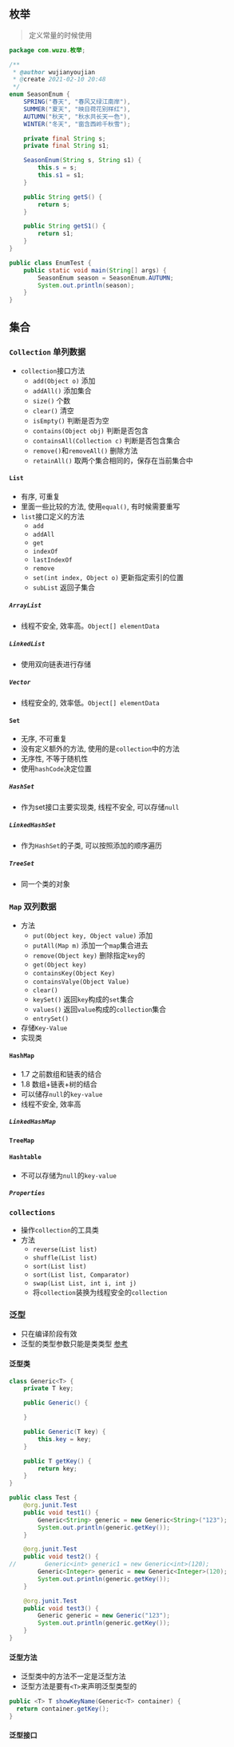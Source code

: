 ## 枚举
> 定义常量的时候使用

```java
package com.wuzu.枚举;

/**
 * @author wujianyoujian
 * @create 2021-02-10 20:48
 */
enum SeasonEnum {
    SPRING("春天", "春风又绿江南岸"),
    SUMMER("夏天", "映日荷花别样红"),
    AUTUMN("秋天", "秋水共长天一色"),
    WINTER("冬天", "窗含西岭千秋雪");

    private final String s;
    private final String s1;

    SeasonEnum(String s, String s1) {
        this.s = s;
        this.s1 = s1;
    }

    public String getS() {
        return s;
    }

    public String getS1() {
        return s1;
    }
}

public class EnumTest {
    public static void main(String[] args) {
        SeasonEnum season = SeasonEnum.AUTUMN;
        System.out.println(season);
    }
}

```

## 集合
### `Collection` 单列数据
* `collection`接口方法
  * `add(Object o)` 添加
  * `addAll()` 添加集合
  * `size()` 个数
  * `clear()` 清空
  * `isEmpty()` 判断是否为空
  * `contains(Object obj)` 判断是否包含
  * `containsAll(Collection c)` 判断是否包含集合
  * `remove()`和`removeAll()` 删除方法
  * `retainAll()` 取两个集合相同的，保存在当前集合中

#### `List`
* 有序, 可重复
* 里面一些比较的方法, 使用`equal()`, 有时候需要重写
* `list`接口定义的方法
  * `add`
  * `addAll`
  * `get`
  * `indexOf`
  * `lastIndexOf`
  * `remove`
  * `set(int index, Object o)` 更新指定索引的位置 
  * `subList` 返回子集合
##### `ArrayList`
* 线程不安全, 效率高。`Object[] elementData`
##### `LinkedList`
* 使用双向链表进行存储
##### `Vector`
* 线程安全的, 效率低。`Object[] elementData`
#### `Set`
* 无序, 不可重复
* 没有定义额外的方法, 使用的是`collection`中的方法
* 无序性, 不等于随机性
* 使用`hashCode`决定位置
##### `HashSet`
* 作为set接口主要实现类, 线程不安全, 可以存储`null`
##### `LinkedHashSet`
* 作为`HashSet`的子类, 可以按照添加的顺序遍历
##### `TreeSet`
* 同一个类的对象

### `Map` 双列数据
* 方法
  * `put(Object key, Object value)` 添加
  * `putAll(Map m)` 添加一个`map`集合进去
  * `remove(Object key)` 删除指定`key`的
  * `get(Object key)`
  * `containsKey(Object Key)`
  * `containsValye(Object Value)`
  * `clear()`
  * `keySet()` 返回`key`构成的`set`集合
  * `values()` 返回`value`构成的`collection`集合
  * `entrySet()` 
* 存储`Key-Value`
* 实现类
#### `HashMap`
* 1.7 之前数组和链表的结合
* 1.8 数组+链表+树的结合
* 可以储存`null`的`key-value`
* 线程不安全, 效率高
##### `LinkedHashMap`
#### `TreeMap`
#### `Hashtable`
* 不可以存储为`null`的`key-value`
##### `Properties`

### `collections`
* 操作`collection`的工具类
* 方法
  * `reverse(List list)`
  * `shuffle(List list)`
  * `sort(List list)`
  * `sort(List list, Comparator)`
  * `swap(List List, int i, int j)`
  * 将`collection`装换为线程安全的`collection`

### 泛型
* 只在编译阶段有效
* 泛型的类型参数只能是类类型
[参考](https://www.cnblogs.com/coprince/p/8603492.html)
#### 泛型类
```java
class Generic<T> {
    private T key;

    public Generic() {

    }

    public Generic(T key) {
        this.key = key;
    }

    public T getKey() {
        return key;
    }
}

public class Test {
    @org.junit.Test
    public void test1() {
        Generic<String> generic = new Generic<String>("123");
        System.out.println(generic.getKey());
    }

    @org.junit.Test
    public void test2() {
//        Generic<int> generic1 = new Generic<int>(120);
        Generic<Integer> generic = new Generic<Integer>(120);
        System.out.println(generic.getKey());
    }

    @org.junit.Test
    public void test3() {
        Generic generic = new Generic("123");
        System.out.println(generic.getKey());
    }
}
```

#### 泛型方法
* 泛型类中的方法不一定是泛型方法
* 泛型方法是要有`<T>`来声明泛型类型的

```java
public <T> T showKeyName(Generic<T> container) {
  return container.getKey();
}
```

#### 泛型接口
